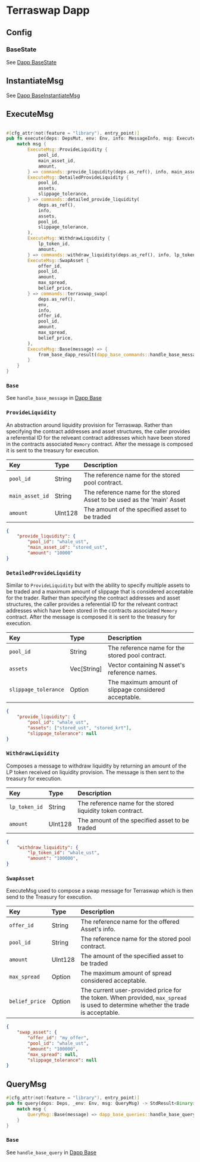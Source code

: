 # Terraswap Dapp

## Config 

### BaseState

See [Dapp BaseState](../Dapp-Base/#basestate)

## InstantiateMsg

See [Dapp BaseInstantiateMsg](../Dapp-Base/#instantiatemsg)


## ExecuteMsg 

```rust

#[cfg_attr(not(feature = "library"), entry_point)]
pub fn execute(deps: DepsMut, env: Env, info: MessageInfo, msg: ExecuteMsg) -> TerraswapResult {
    match msg {
        ExecuteMsg::ProvideLiquidity {
            pool_id,
            main_asset_id,
            amount,
        } => commands::provide_liquidity(deps.as_ref(), info, main_asset_id, pool_id, amount),
        ExecuteMsg::DetailedProvideLiquidity {
            pool_id,
            assets,
            slippage_tolerance,
        } => commands::detailed_provide_liquidity(
            deps.as_ref(),
            info,
            assets,
            pool_id,
            slippage_tolerance,
        ),
        ExecuteMsg::WithdrawLiquidity {
            lp_token_id,
            amount,
        } => commands::withdraw_liquidity(deps.as_ref(), info, lp_token_id, amount),
        ExecuteMsg::SwapAsset {
            offer_id,
            pool_id,
            amount,
            max_spread,
            belief_price,
        } => commands::terraswap_swap(
            deps.as_ref(),
            env,
            info,
            offer_id,
            pool_id,
            amount,
            max_spread,
            belief_price,
        ),
        ExecuteMsg::Base(message) => {
            from_base_dapp_result(dapp_base_commands::handle_base_message(deps, info, message))
        }
    }
}
```


### `Base`

See `handle_base_message` in [Dapp Base](../Dapp-Base/#handle_base_message)

### `ProvideLiquidity`

An abstraction around liquidity provision for Terraswap. Rather than specifying the contract addresses and asset structures, the caller provides a referential ID for the relveant contract addresses which have been stored in the contracts associated `Memory` contract. After the message is composed it is sent to the treasury for execution.

| Key | Type | Description |
| :--- | :--- | :--- |
| `pool_id` | String | The reference name for the stored pool contract. |
| `main_asset_id` | String | The reference name for the stored Asset to be used as the 'main' Asset |
| `amount` | UInt128 | The amount of the specified asset to be traded |

```json 
{
    "provide_liquidity": {
        "pool_id": "whale_ust",
        "main_asset_id": "stored_ust",
        "amount": "10000"
}
```

### `DetailedProvideLiquidity`

Similar to `ProvideLiquidity` but with the ability to specify multiple assets to be traded and a maximum amount of slippage that is considered acceptable for the trader. Rather than specifying the contract addresses and asset structures, the caller provides a referential ID for the relveant contract addresses which have been stored in the contracts associated `Memory` contract. After the message is composed it is sent to the treasury for execution.

| Key | Type | Description |
| :--- | :--- | :--- |
| `pool_id` | String | The reference name for the stored pool contract. |
| `assets` | Vec[String] | Vector containing N asset's reference names. |
| `slippage_tolerance` | Option<Decimal> | The maximum amount of slippage considered acceptable. |

```json 
{
    "provide_liquidity": {
        "pool_id": "whale_ust",
        "assets": ["stored_ust", "stored_krt"],
        "slippage_tolerance": null
}
```

### `WithdrawLiquidity`

Composes a message to withdraw liquidity by returning an amount of the LP token received on liquidity provision. The message is then sent to the treasury for execution.

| Key | Type | Description |
| :--- | :--- | :--- |
| `lp_token_id` | String | The reference name for the stored liquidity token contract. |
| `amount` | UInt128 | The amount of the specified asset to be traded |


```json 
{
    "withdraw_liquidity": {
        "lp_token_id": "whale_ust",
        "amount": "100000",
}
```

### `SwapAsset`

ExecuteMsg used to compose a swap message for Terraswap which is then send to the Treasury for execution.

| Key | Type | Description |
| :--- | :--- | :--- |
| `offer_id` | String | The reference name for the offered Asset's info. |
| `pool_id` | String | The reference name for the stored pool contract. |
| `amount` | UInt128 | The amount of the specified asset to be traded |
| `max_spread` | Option<Decimal> | The maximum amount of spread considered acceptable. |
| `belief_price` | Option<Decimal> | The current user-provided price for the token. When provided, `max_spread` is used to determine whether the trade is acceptable. |

```json 
{
    "swap_asset": {
        "offer_id": "my_offer",
        "pool_id": "whale_ust",
        "amount": "100000",
        "max_spread": null,
        "slippage_tolerance": null
}
```

## QueryMsg

```rust
#[cfg_attr(not(feature = "library"), entry_point)]
pub fn query(deps: Deps, _env: Env, msg: QueryMsg) -> StdResult<Binary> {
    match msg {
        QueryMsg::Base(message) => dapp_base_queries::handle_base_query(deps, message),
    }
}
```

### `Base`

See `handle_base_query` in [Dapp Base](../Dapp-Base/#handle_base_query)
